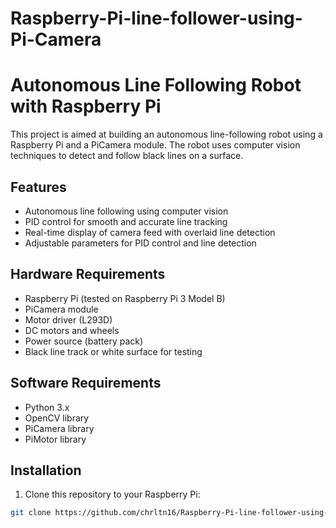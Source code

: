 # Raspberry-Pi-line-follower-using-Pi-Camera
# Autonomous Line Following Robot with Raspberry Pi

This project is aimed at building an autonomous line-following robot using a Raspberry Pi and a PiCamera module. The robot uses computer vision techniques to detect and follow black lines on a surface.

## Features

- Autonomous line following using computer vision
- PID control for smooth and accurate line tracking
- Real-time display of camera feed with overlaid line detection
- Adjustable parameters for PID control and line detection

## Hardware Requirements

- Raspberry Pi (tested on Raspberry Pi 3 Model B)
- PiCamera module
- Motor driver (L293D)
- DC motors and wheels
- Power source (battery pack)
- Black line track or white surface for testing

## Software Requirements

- Python 3.x
- OpenCV library
- PiCamera library
- PiMotor library

## Installation

1. Clone this repository to your Raspberry Pi:

```bash
git clone https://github.com/chrltn16/Raspberry-Pi-line-follower-using-Pi-Camera.git
